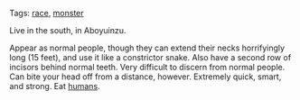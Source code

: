 Tags: [race](Races), [monster](Monsters)

Live in the south, in Aboyuinzu.

Appear as normal people, though they can extend their necks horrifyingly long (15 feet), and use it like a constrictor snake. Also have a second row of incisors behind normal teeth. Very difficult to discern from normal people. Can bite your head off from a distance, however. Extremely quick, smart, and strong. Eat [humans](Humans).